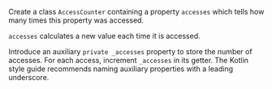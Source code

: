 

Create a class `AccessCounter` containing a property `accesses` which tells how
many times this property was accessed.

<div class="hint">

`accesses` calculates a new value each time it is accessed.

</div>

<div class="hint">

Introduce an auxiliary `private _accesses` property to store the number
of accesses. For each access, increment `_accesses` in its getter. The Kotlin
style guide recommends naming auxiliary properties with a leading underscore.

</div>
